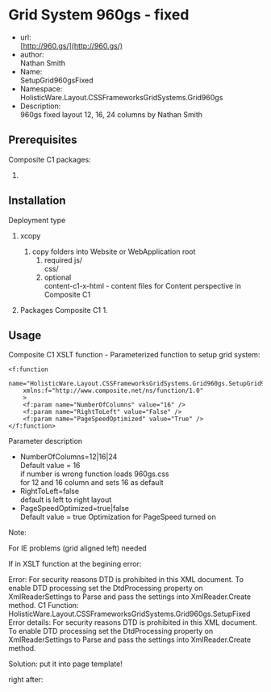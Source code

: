 ﻿# Grid System 960gs - fixed #

* 	url:		
	[http://960.gs/](http://960.gs/)
* 	author: 	
	Nathan Smith	
*	Name:		  
	SetupGrid960gsFixed		
* 	Namespace:	  
	HolisticWare.Layout.CSSFrameworksGridSystems.Grid960gs
*	Description:  
	960gs fixed layout 12, 16, 24 columns by Nathan Smith

## Prerequisites ##

Composite C1 packages:

1.

## Installation ##

Deployment type

1. xcopy  
	1. 	copy folders into Website or WebApplication root   
		1.	required
			js/   
			css/  
		2.	optional  
			content-c1-x-html  - content files for Content perspective in Composite C1
		
2.  Packages Composite C1
	1. 
	

## Usage ##

Composite C1 XSLT function - Parameterized function to setup grid system:

	<f:function 
		name="HolisticWare.Layout.CSSFrameworksGridSystems.Grid960gs.SetupGrid960gsFixed" 
		xmlns:f="http://www.composite.net/ns/function/1.0"
		>
		<f:param name="NumberOfColumns" value="16" />
		<f:param name="RightToLeft" value="False" />
		<f:param name="PageSpeedOptimized" value="True" />
	</f:function>

Parameter description

*	NumberOfColumns<Int32>=12|16|24  
	Default value = 16   
	if number is wrong function loads 960gs.css   
	for 12 and 16 column and sets 16 as default  
* 	RightToLeft<Boolean>=false  
	default is left to right layout  
* 	PageSpeedOptimized<Boolean>=true|false  
	Default value = true
	Optimization for PageSpeed turned on

Note:

For IE problems (grid aligned left)
	needed 
	<!DOCTYPE html>

If in XSLT function at the begining error:

Error: For security reasons DTD is prohibited in this XML document. To enable DTD 
processing set the DtdProcessing property on XmlReaderSettings to Parse and pass the settings into XmlReader.Create method.
C1 Function: HolisticWare.Layout.CSSFrameworksGridSystems.Grid960gs.SetupFixed
Error details:
For security reasons DTD is prohibited in this XML document. To enable DTD processing set the DtdProcessing property on XmlReaderSettings to Parse and pass the settings into XmlReader.Create method.

Solution: put it into page template!

right after:
<?xml version="1.0" encoding="UTF-8"?>
<!DOCTYPE html>


